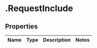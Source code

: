 # .RequestInclude

## Properties
Name | Type | Description | Notes
------------ | ------------- | ------------- | -------------


